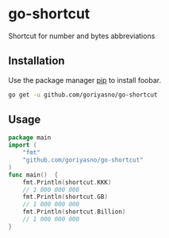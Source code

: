 # go-shortcut

Shortcut for number and bytes abbreviations

## Installation

Use the package manager [pip](https://pip.pypa.io/en/stable/) to install foobar.

```bash
go get -u github.com/goriyasno/go-shortcut
```

## Usage

```go
package main
import (
	"fmt"
    "github.com/goriyasno/go-shortcut"
)
func main()  {
    fmt.Println(shortcut.KKK)
    // 1 000 000 000 
    fmt.Println(shortcut.GB)
	// 1 000 000 000 
    fmt.Println(shortcut.Billion)
	// 1 000 000 000 
}
```